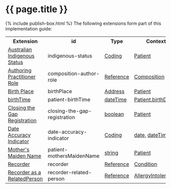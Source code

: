 # {{ page.title }}
{% include publish-box.html %}
The following extensions form part of this implementation guide:

<table class="list" width="100%">
  <tr >
    <th>Extension</th>
    <th>id</th>
    <th>Type</th>
    <th>Context</th>
  </tr>
  <tr>
       <td><a href="http://build.fhir.org/ig/hl7au/au-fhir-base/StructureDefinition-indigenous-status.html">Australian Indigenous Status</a></td>
       <td>indigenous-status</td>
       <td><a href="http://hl7.org/fhir/stu3/datatypes.html#Coding">Coding</a></td>
       <td><a href="http://hl7.org/fhir/stu3/patient.html">Patient</a></td>
  </tr>
  <tr>
       <td><a href="http://build.fhir.org/ig/hl7au/au-fhir-base/StructureDefinition-composition-author-role.html">Authoring Practitioner Role</a></td>
       <td>composition-author-role</td>
       <td><a href="http://hl7.org/fhir/stu3/references.html#Reference">Reference</a></td>
       <td><a href="http://hl7.org/fhir/stu3/composition.html">Composition</a></td>
  </tr>
  <tr>
       <td><a href="http://hl7.org/fhir/STU3/extension-birthplace.html">Birth Place</a></td>
       <td>birthPlace</td>
       <td><a href="http://hl7.org/fhir/stu3/datatypes.html#Address">Address</a></td>
       <td><a href="http://hl7.org/fhir/stu3/patient.html">Patient</a></td>
  </tr>
  <tr>
       <td><a href="http://hl7.org/fhir/STU3/extension-patient-birthtime.html">birthTime</a></td>
       <td>patient-birthTime</td>
       <td><a href="http://hl7.org/fhir/stu3/datatypes.html#dateTime">dateTime</a></td>
       <td><a href="http://hl7.org/fhir/stu3/patient.html">Patient.birthDate</a></td>
  </tr>
  <tr>
       <td><a href="https://build.fhir.org/ig/hl7au/au-fhir-base/StructureDefinition-closing-the-gap-registration.html">Closing the Gap Registration</a></td>
       <td>closing-the-gap-registration</td>
       <td><a href="http://hl7.org/fhir/stu3/datatypes.html#boolean">boolean</a></td>
       <td><a href="http://hl7.org/fhir/stu3/patient.html">Patient</a></td>
  </tr>

  <tr>
       <td><a href="http://build.fhir.org/ig/hl7au/au-fhir-base/StructureDefinition-date-accuracy-indicator.html">Date Accuracy Indicator</a></td>
       <td>date-accuracy-indicator</td>
       <td><a href="http://hl7.org/fhir/stu3/datatypes.html#Coding">Coding</a></td>
       <td><a href="http://hl7.org/fhir/stu3/datatypes.html#date">date</a>, <a href="http://hl7.org/fhir/stu3/datatypes.html#dateTime">dateTime</a> </td>
  </tr>
   <tr>
       <td><a href="http://hl7.org/fhir/STU3/extension-patient-mothersmaidenname.html">Mother's Maiden Name</a></td>
       <td>patient-mothersMaidenName</td>
       <td><a href="http://hl7.org/fhir/stu3/datatypes.html#string">string</a></td>
       <td><a href="http://hl7.org/fhir/stu3/patient.html">Patient</a></td>
  </tr>
  <tr>
       <td><a href="http://build.fhir.org/ig/hl7au/au-fhir-base/StructureDefinition-recorder.html">Recorder</a></td>
       <td>recorder</td>
       <td><a href="http://hl7.org/fhir/stu3/datatypes.html#Reference">Reference</a></td>
       <td><a href="http://hl7.org/fhir/stu3/condition.html">Condition</a></td>
  </tr>
  <tr>
       <td><a href="http://build.fhir.org/ig/hl7au/au-fhir-base/StructureDefinition-recorder-related-person.html">Recorder as a RelatedPerson</a></td>
       <td>recorder-related-person</td>
       <td><a href="http://hl7.org/fhir/stu3/references.html#Reference">Reference</a></td>
       <td><a href="http://hl7.org/fhir/STU3/allergyintolerance.html">AllergyIntolerance</a></td>
  </tr>
   </table> 
